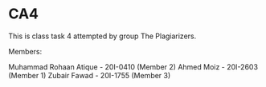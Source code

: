 # CA4
This is class task 4 attempted by group The Plagiarizers. 

Members:

Muhammad Rohaan Atique - 20I-0410 (Member 2)
Ahmed Moiz - 20I-2603 (Member 1)
Zubair Fawad - 20I-1755 (Member 3)

